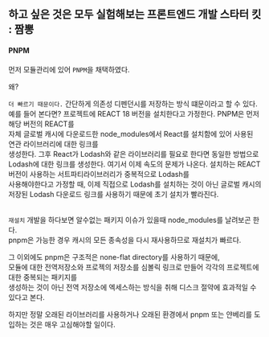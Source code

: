 ## 하고 싶은 것은 모두 실험해보는 프론트엔드 개발 스타터 킷 : 짬뽕

#### PNPM

먼저 모듈관리에 있어 `PNPM`을 채택하였다. <br />

왜? <br />

`더 빠르기 때문이다.` 간단하게 의존성 디펜던시를 저장하는 방식 떄문이라고 할 수 있다.<br />
예를 들어 본다면? 프로젝트에 REACT 18 버전을 설치한다고 가정한다. PNPM은 먼저 해당 버전의 REACT를<br />
자체 글로벌 캐시에 다운로드한 node_modules에서 React를 설치함에 있어 사용된 연관 라이브러리에 대한 링크를 <br />생성한다. 그후 React가 Lodash와 같은 라이브러리를 필요로 한다면 동일한 방법으로 Lodash에 대한 링크를 생성한다.
여기서 이제 속도의 문제가 나온다. 설치하는 REACT 버전이 사용하는 서트파티라이브러리가 중복적으로 Lodash를 <br />사용해야한다고 가정할 때, 이제 직접으로 Lodash를 설치하는 것이 아닌 글로벌 캐시의 저장된 Lodash 다운로드 링크를
사용하기 때문에 초기 설치가 빨라진다.<br /><br />

`재설치` 개발을 하다보면 알수없는 패키지 이슈가 있을때 node_modules를 날려보곤 한다.<br />
pnpm은 가능한 경우 캐시의 모든 종속성을 다시 재사용하므로 재설치가 빠르다.<br />

그 이외에도 pnpm은 구조적은 none-flat directory를 사용하기 때문에,<br />
모듈에 대한 전역저장소와 프로젝의 저장소를 심볼릭 링크로 만들어 각각의 프로젝트에 대한 중복되는 패키지를<br />
생성하는 것이 아닌 전역 저장소에 엑세스하는 방식을 취해 디스크 절약에 효과적일 수 있다고 본다.<br />

하지만 정말 오래된 라이브러리를 사용하거나 오래된 환경에서 pnpm 또는 얀베리를 도입하는 것은 매우 고심해야할 일이다.<br />

